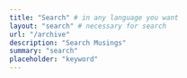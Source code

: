 ```yaml
---
title: "Search" # in any language you want
layout: "search" # necessary for search
url: "/archive"
description: "Search Musings"
summary: "search"
placeholder: "keyword"
---
```

